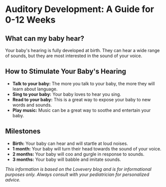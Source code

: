 # Auditory Development: A Guide for 0-12 Weeks

## What can my baby hear?

Your baby's hearing is fully developed at birth. They can hear a wide range of sounds, but they are most interested in the sound of your voice.

## How to Stimulate Your Baby's Hearing

*   **Talk to your baby:** The more you talk to your baby, the more they will learn about language.
*   **Sing to your baby:** Your baby loves to hear you sing.
*   **Read to your baby:** This is a great way to expose your baby to new words and sounds.
*   **Play music:** Music can be a great way to soothe and entertain your baby.

## Milestones

*   **Birth:** Your baby can hear and will startle at loud noises.
*   **1 month:** Your baby will turn their head towards the sound of your voice.
*   **2 months:** Your baby will coo and gurgle in response to sounds.
*   **3 months:** Your baby will babble and imitate sounds.

*This information is based on the Lovevery blog and is for informational purposes only. Always consult with your pediatrician for personalized advice.*
